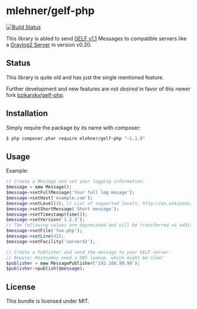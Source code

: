mlehner/gelf-php
===================

[![Build Status](https://travis-ci.org/mlehner/gelf-php.png?branch=master)](https://travis-ci.org/mlehner/gelf-php)

This library is abled to send [GELF v1.1](http://graylog2.org/gelf#specs) Messages to compatible servers like a [Graylog2 Server](http://graylog2.org/) in version v0.20.


## Status

This library is quite old and has just the single mentioned feature.

Further development and new features are _not desired_ in favor of this newer fork [bzikarsky/gelf-php](https://github.com/bzikarsky/gelf-php).


## Installation

Simply require the package by its name with composer:
```bash
$ php composer.phar require mlehner/gelf-php "~1.1.0"
```

## Usage

Example:

```php
// Create a Message and set your logging information.
$message = new Message();
$message->setFullMessage('Your full log mesage');
$message->setHost('example.com');
$message->setLevel(3); // List of supported levels: http://en.wikipedia.org/wiki/Syslog#Severity_levels
$message->setShortMessage('Short message');
$message->setTimestamp(time());
$message->setVersion('1.2.3');
// The following values are deprecated and will be transferred as additionals.
$message->setFile('foo.php');
$message->setLine(42);
$message->setFacility('server42');

// Create a Publisher and send the message to your GELF server.
// Beware: Hostnames need a DNS lookup, which might be slow!
$publisher = new MessagePublisher('192.168.99.99');
$publisher->publish($message);
```


## License

This bundle is licensed under MIT.

